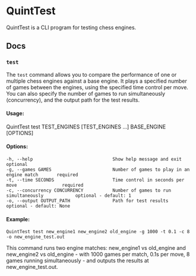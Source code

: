 # QuintTest
QuintTest is a CLI program for testing chess engines.

## Docs
### `test`
The `test` command allows you to compare the performance of one or multiple chess engines against a base engine. It plays a specified number of games between the engines, using the specified time control per move. You can also specify the number of games to run simultaneously (concurrency), and the output path for the test results.

#### Usage:
QuintTest test TEST_ENGINES [TEST_ENGINES ...] BASE_ENGINE [OPTIONS]

#### Options:
```
-h, --help                              Show help message and exit                       optional
-g, --games GAMES                       Number of games to play in an engine match       required
-t, --time SECONDS                      Time control in seconds per move                 required
-c, --concurrency CONCURRENCY           Number of games to run simultaneously            optional - default: 1
-o, --output OUTPUT_PATH                Path for test results                            optional - default: None
```

#### Example:
```QuintTest test new_engine1 new_engine2 old_engine -g 1000 -t 0.1 -c 8 -o new_engine_test.out```

This command runs two engine matches: new_engine1 vs old_engine and new_engine2 vs old_engine - with 1000 games per match, 0.1s per move, 8 games running simultaneously - and outputs the results at new_engine_test.out.

